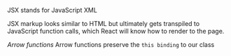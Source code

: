 JSX stands for JavaScript XML

JSX markup looks similar to HTML but ultimately gets transpiled to JavaScript function calls, which React will know how to render to the page.

*Arrow functions* Arrow functions preserve the `this binding` to our class
